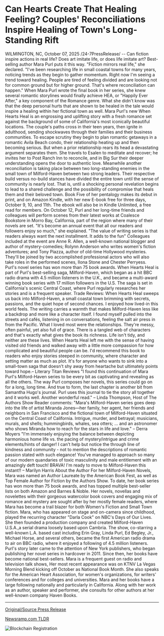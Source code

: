 # Can Hearts Create That Healing Feeling? Couples' Reconciliations Inspire Healing of Town's Long-Standing Rift

WILMINGTON, NC, October 07, 2025 /24-7PressRelease/ -- Can fiction inspire actions in real life? Does art imitate life, or does life imitate art? Best-selling author Mara Purl puts it this way. "Fiction mirrors real life," she declared. "I've been researching life in small coastal towns for many years, noticing trends as they begin to gather momentum. Right now I'm seeing a trend toward healing. People are tired of feeling divided and are looking not for common ground but for higher ground. That's where reconciliation can happen."  When Mara Purl wrote the final book in her series, she knew several romantic storylines would finally achieve HEA, or "Happily Ever After," a key component of the Romance genre. What she didn't know was that the deep personal hurts that are shown to be healed in the tale would inspire a healing within her fictional town as well.  Mara Purl's new When Hearts Heal is an engrossing and uplifting story with a fresh romance set against the background of some of California's most iconically beautiful locations. The couple's paths cross in their teen years, then ignite in adulthood, sending shockwaves through their families and their business communities. To escape scrutiny they begin to plan romantic getaways in a romantic Avila Beach condo, their relationship heating up and then becoming serious. But when a prior relationship rears its head a devastating argument separates them. She travels to Esalen to meditate and recover; he invites her to Post Ranch Inn to reconcile, and in Big Sur their deeper understanding opens the door to authentic love.  Meanwhile another reconciliation is taking place between two long-standing enemies in the small town of Milford-Haven between two strong leaders. Their respective build versus no-build stances have divided the entire town until the sense of community is nearly lost. That is, until a shocking personal revelation begins to lead to a shared challenge and the possibility of compromise that heals them and their beloved town.  Book Five of her pentalogy makes its debut in print, and on Amazon Kindle, with her new E-book free for three days, October 9, 10, and 11th. The ebook will also be in Kindle Unlimited, a free read for members.  On October 12, Purl and her long-time friends and colleagues will perform scenes from their latest works at Coalesce Bookstore in Morro Bay, California, part of the region where many of their novels are set. "It's become an annual event that all our readers and followers enjoy so much," she explained. "The value of writing series is that readers always want the next installment. It adds to the fun"  Colleagues included at the event are Anne R. Allen, a well-known national blogger and author of mystery-comedies; Rolynn Anderson who writes women's fiction adventures; and Tony Piazza, author of old-time Hollywood mysteries. They'll be joined by two accomplished professional actors who will also take roles in the performed scenes, Ilona Stone and Chester Perryess.  Purl's novel series has won more than 75 book awards. When Hearts Heal is part of Purl's best-selling saga, Milford-Haven, which began as a hit BBC radio drama with 4.5 million listeners in the U.K., and became a multi-award winning book series with 17 million followers in the U.S. The saga is set in California's scenic Central Coast, where Purl regularly researches her stories and is a frequent speaker.  Trade Reviews:  When Hearts Heal sweeps us back into Milford-Haven, a small coastal town brimming with secrets, passions, and the quiet hope of second chances. I enjoyed how lived-in this world feels. The writing carries a warmth that makes Milford-Haven less like a backdrop and more like a character itself. I found myself pulled into the streets and cafés, listening in on conversations, feeling the salt air press in from the Pacific. What I loved most were the relationships. They're messy, often painful, yet also full of grace. There is a tangled web of characters and that's exactly what gives the book its richness. Life isn't tidy, and neither are these lives. When Hearts Heal left me with the sense of having visited old friends and walked away with a little more compassion for how complicated and beautiful people can be. I'd recommend this book to readers who enjoy stories steeped in community, where character and setting matter as much as plot. It's for anyone who wants to sink into a small-town saga that doesn't shy away from heartache but ultimately points toward hope.– Literary Titan   Reviews  "I found this continuation of Mara Purl's Milford-Haven series to be every bit as captivating and revealing as all the others. The way Purl composes her novels, this series could go on for a long, long time. And true to form, the last chapter is another bit from Samantha Hugo's journal. Purl uses this journal to tie the story all together and it works well. Another wonderful read." – Linda Thompson, Host of The Authors Show  Reader comments:  "Mara's Milford-Haven series goes deep into the life of artist Miranda Jones—her family, her agent, her friends and neighbors in San Francisco and the fictional town of Milford-Haven situated on the Central Coast of California. Intrigue, murder, and betrayal; musicians, murals, and shells; hummingbirds, whales, sea otters; … and an astronomer who shows Miranda how to reach for the stars in life and love." – Derra Moyers  "I'm immensely enjoying the balance between depicting harmonious home life vs. the pacing of mystery/intrigue and crime elements/hints of danger! I can't help but notice the through line of kindness and community - not to mention the descriptions of romantic passion stated with such elegance! You've managed to approach so many of our modern quandaries of toxic masculinity and male entitlement with an amazingly deft touch! BRAVA! I'm ready to move to Milford-Haven this instant!! – Marilyn Harris  About the Author For her Milford-Haven Novels, Mara was named an Author Laureate by the American Book Fest, as well as Top Female Author for Fiction by the Authors Show. To date, her book series has won more than 75 book awards, and has topped multiple best-seller lists on both Amazon and Barnes & Noble. Her novels, novellas and novelettes with their gorgeous watercolor book covers and engaging mix of romance and mystery are sought after by her mostly female readers, where Mara has become a trail blazer for both Women's Fiction and Small Town fiction.  Mara, who has appeared on stage and on-camera since childhood, played the recurring character "Darla Cook" on NBC's Days of Our Lives. She then founded a production company and created Milford-Haven U.S.A.,a serial drama loosely based upon Cambria. The show, co-starring a well-known L.A. based cast including Erin Gray, Linda Purl, Ed Begley, Jr., Michael Horse, and several others, became the first American radio drama to air on BBC radio, where it enjoyed a following of 4.5 million listeners. Purl's story later came to the attention of New York publishers, who began publishing her novel series in hardcover in 2011. Since then, her books have become national best-sellers.  Mara is a frequent guest on radio and television talk shows, Her most recent appearance was on KTNV La Vegas Morning Blend kicking off October as National Book Month. She also speaks for the American Heart Association, for women's organizations, for writers' conferences and for colleges and universities. Mara and her books have a large following nationally and particularly in California. Along with her work as an author, speaker and performer, she consults for other authors at her well-known company Haven Books. 

---

[Original/Source Press Release](https://www.24-7pressrelease.com/press-release/527475/can-hearts-create-that-healing-feeling-couples-reconciliations-inspire-healing-of-towns-long-standing-rift)
                    

[Newsramp.com TLDR](https://newsramp.com/curated-news/mara-purl-s-final-milford-haven-novel-explores-healing-reconciliation/d839a3c63532cd53b76c275abba44073) 

 

 



![Blockchain Registration](https://cdn.newsramp.app/24-7PressRelease/qrcode/2510/7/apexzqrD.webp)